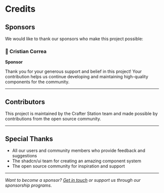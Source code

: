 # Credits

## Sponsors

We would like to thank our sponsors who make this project possible:

### 🌟 Cristian Correa
**Sponsor**

Thank you for your generous support and belief in this project! Your contribution helps us continue developing and maintaining high-quality components for the community.

---

## Contributors

This project is maintained by the Crafter Station team and made possible by contributions from the open source community.

---

## Special Thanks

- All our users and community members who provide feedback and suggestions
- The shadcn/ui team for creating an amazing component system
- The open source community for inspiration and support

---

*Want to become a sponsor? [Get in touch](mailto:hello@crafterstation.com) or support us through our sponsorship programs.*